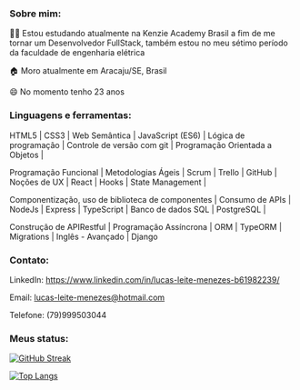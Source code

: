 ### Sobre mim:

  👩‍💻 Estou estudando atualmente na Kenzie Academy Brasil a fim de me tornar um Desenvolvedor FullStack, também estou no meu sétimo período da faculdade de engenharia elétrica
  
  🏠 Moro atualmente em Aracaju/SE, Brasil
  
  😄 No momento tenho 23 anos
  
### Linguagens e ferramentas:

HTML5 | CSS3 | Web Semântica | JavaScript (ES6) | Lógica de programação | Controle de versão com git | Programação Orientada a Objetos |

Programação Funcional | Metodologias Ágeis | Scrum | Trello | GitHub | Noções de UX | React | Hooks | State Management | 

Componentização, uso de biblioteca de componentes | Consumo de APIs | NodeJs | Express | TypeScript | Banco de dados SQL | PostgreSQL | 

Construção de APIRestful | Programação Assíncrona |  ORM | TypeORM | Migrations | Inglês - Avançado | Django 

### Contato:

LinkedIn: https://www.linkedin.com/in/lucas-leite-menezes-b61982239/

Email: lucas-leite-menezes@hotmail.com

Telefone: (79)999503044

### Meus status:

[![GitHub Streak](http://github-readme-streak-stats.herokuapp.com?user=lucaslmzz&theme=dark)](https://git.io/streak-stats)


[![Top Langs](https://github-readme-stats.vercel.app/api/top-langs/?username=lucaslmzz&layout=compact&theme=vision-friendly-dark)](https://github.com/anuraghazra/github-readme-stats)
